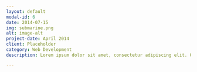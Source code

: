 ```yaml
---
layout: default
modal-id: 6
date: 2014-07-15
img: submarine.png
alt: image-alt
project-date: April 2014
client: Placeholder
category: Web Development
description: Lorem ipsum dolor sit amet, consectetur adipiscing elit. Quisque scelerisque, lectus in tempus pellentesque, arcu magna ullamcorper mauris, vel facilisis nulla enim maximus est. Morbi fringilla ligula nec laoreet pharetra. Quisque consectetur ullamcorper nisl. Sed sed posuere arcu.

---
```


